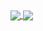 <a href="https://github.com/anuraghazra/github-readme-stats">
  <img align="center" src="https://github-readme-stats.vercel.app/api?username=7chi&show_icons=true&theme=transparent&hide_border=true" />
</a>
<a href="https://github.com/quacksire">
  <img align="center" src="https://github-readme-stats.vercel.app/api/top-langs/?username=7chi&layout=compact&theme=transparent&hide_border=true&hide=html&exclude_repo=caltrans-cameras" />
</a>

<!--
**7chi/7chi** is a ✨ _special_ ✨ repository because its `README.md` (this file) appears on your GitHub profile.

Here are some ideas to get you started:

- 🔭 I’m currently working on ...
- 🌱 I’m currently learning ...
- 👯 I’m looking to collaborate on ...
- 🤔 I’m looking for help with ...
- 💬 Ask me about ...
- 📫 How to reach me: ...
- 😄 Pronouns: ...
- ⚡ Fun fact: ...
-->
